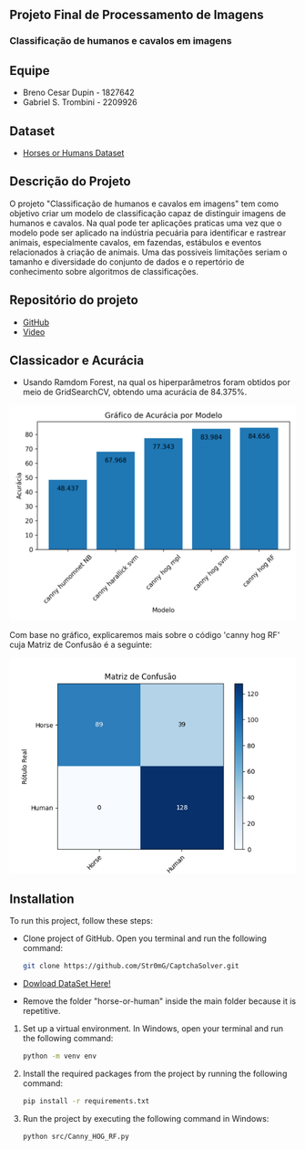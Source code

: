 ## Projeto Final de Processamento de Imagens

### Classificação de humanos e cavalos em imagens

## Equipe

- Breno Cesar Dupin - 1827642
- Gabriel S. Trombini - 2209926

## Dataset

- [Horses or Humans Dataset](https://www.kaggle.com/sanikamal/horses-or-humans-dataset)

## Descrição do Projeto

O projeto "Classificação de humanos e cavalos em imagens" tem como objetivo criar um modelo de classificação capaz de distinguir imagens de humanos e cavalos. Na qual pode ter aplicações praticas uma vez que o modelo pode ser aplicado na indústria pecuária para identificar e rastrear animais, especialmente cavalos, em fazendas, estábulos e eventos relacionados à criação de animais.
Uma das possiveis limitações seriam o tamanho e diversidade do conjunto de dados e o repertório de conhecimento sobre algoritmos de classificações.

## Repositório do projeto

- [GitHub](https://github.com/Str0mG/HumanVsHorses-CA013IC)
- [Video](https://youtu.be/)

## Classicador e Acurácia

- Usando Ramdom Forest, na qual os hiperparâmetros foram obtidos por meio de GridSearchCV, obtendo uma acurácia de 84.375%.

![Gráfico Acurácia](https://github.com/Str0mG/HumanVsHorses-CA013IC/blob/main/results/GraficoAcuracia.png)

Com base no gráfico, explicaremos mais sobre o código 'canny hog RF' cuja Matriz de Confusão é a seguinte:

![Matriz de Confusão](https://github.com/Str0mG/HumanVsHorses-CA013IC/blob/main/results/Canny_HOG_RF.png)
## Installation

To run this project, follow these steps:

- Clone project of GitHub. Open you terminal and run the following command:

  ```bash
  git clone https://github.com/Str0mG/CaptchaSolver.git
  ```

- [Dowload DataSet Here!](https://www.kaggle.com/datasets/sanikamal/horses-or-humans-dataset)

- Remove the folder "horse-or-human" inside the main folder because it is repetitive.

1. Set up a virtual environment. In Windows, open your terminal and run the following command:

   ```bash
   python -m venv env
   ```

2. Install the required packages from the project by running the following command:

   ```bash
   pip install -r requirements.txt
   ```

3. Run the project by executing the following command in Windows:

   ```bash
   python src/Canny_HOG_RF.py
   ```
